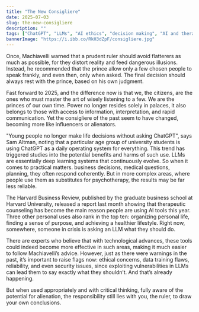 ```yaml
---
title: "The New Consigliere"
date: 2025-07-03
slug: the-new-consigliere
description: ""
tags: ["ChatGPT", "LLMs", "AI ethics", "decision making", "AI and therapy", "psychological impact AI"]
bannerImage: "https://i.ibb.co/RkH3dZpF/consigliere.jpg"
---
```


Once, Machiavelli warned that a prudent ruler should avoid flatterers as much as possible, for they distort reality and feed dangerous illusions. Instead, he recommended that the prince allow only a few chosen people to speak frankly, and even then, only when asked. The final decision should always rest with the prince, based on his own judgment.

Fast forward to 2025, and the difference now is that we, the citizens, are the ones who must master the art of wisely listening to a few. We are the princes of our own time. Power no longer resides solely in palaces, it also belongs to those with access to information, interpretation, and rapid communication. Yet the consigliere of the past seem to have changed, becoming more like influencers or alienators.

"Young people no longer make life decisions without asking ChatGPT", says Sam Altman, noting that a particular age group of university students is using ChatGPT as a daily operating system for everything. This trend has triggered studies into the potential benefits and harms of such use. LLMs are essentially deep learning systems that continuously evolve. So when it comes to practical matters. business decisions, medical questions, planning, they often respond coherently. But in more complex areas, where people use them as substitutes for psychotherapy, the results may be far less reliable.

The Harvard Business Review, published by the graduate business school at Harvard University, released a report last month showing that therapeutic counseling has become the main reason people are using AI tools this year. Three other personal uses also rank in the top ten: organizing personal life, finding a sense of purpose, and achieving a healthier lifestyle. Right now, somewhere, someone in crisis is asking an LLM what they should do.

There are experts who believe that with technological advances, these tools could indeed become more effective in such areas, making it much easier to follow Machiavelli’s advice. However, just as there were warnings in the past, it’s important to raise flags now: ethical concerns, data training flaws, reliability, and even security issues, since exploiting vulnerabilities in LLMs can lead them to say exactly what they shouldn’t. And that’s already happening.

But when used appropriately and with critical thinking, fully aware of the potential for alienation, the responsibility still lies with you, the ruler, to draw your own conclusions.
